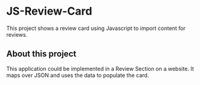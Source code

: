 # JS-Review-Card
This project shows a review card using Javascript to import content for reviews.

## About this project
This application could be implemented in a Review Section on a website. It maps over JSON and uses the data to populate the card.
